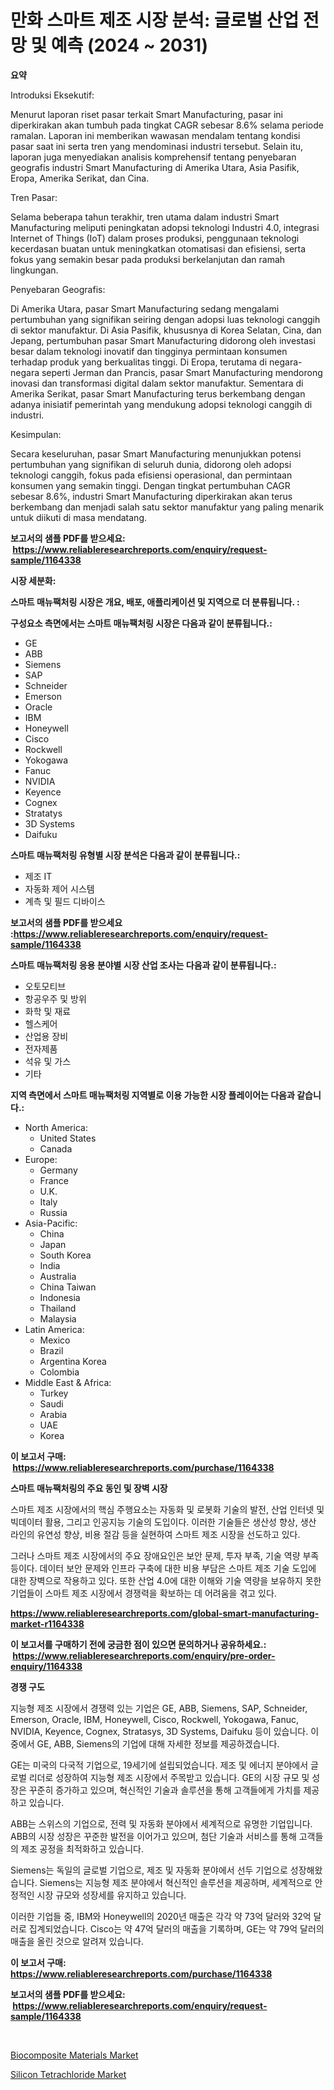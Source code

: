 <p><h1>만화 스마트 제조 시장 분석: 글로벌 산업 전망 및 예측 (2024 ~ 2031)</h1></p><p><strong>요약</strong></p>
<p><p>Introduksi Eksekutif:</p><p>Menurut laporan riset pasar terkait Smart Manufacturing, pasar ini diperkirakan akan tumbuh pada tingkat CAGR sebesar 8.6% selama periode ramalan. Laporan ini memberikan wawasan mendalam tentang kondisi pasar saat ini serta tren yang mendominasi industri tersebut. Selain itu, laporan juga menyediakan analisis komprehensif tentang penyebaran geografis industri Smart Manufacturing di Amerika Utara, Asia Pasifik, Eropa, Amerika Serikat, dan Cina.</p><p>Tren Pasar:</p><p>Selama beberapa tahun terakhir, tren utama dalam industri Smart Manufacturing meliputi peningkatan adopsi teknologi Industri 4.0, integrasi Internet of Things (IoT) dalam proses produksi, penggunaan teknologi kecerdasan buatan untuk meningkatkan otomatisasi dan efisiensi, serta fokus yang semakin besar pada produksi berkelanjutan dan ramah lingkungan.</p><p>Penyebaran Geografis:</p><p>Di Amerika Utara, pasar Smart Manufacturing sedang mengalami pertumbuhan yang signifikan seiring dengan adopsi luas teknologi canggih di sektor manufaktur. Di Asia Pasifik, khususnya di Korea Selatan, Cina, dan Jepang, pertumbuhan pasar Smart Manufacturing didorong oleh investasi besar dalam teknologi inovatif dan tingginya permintaan konsumen terhadap produk yang berkualitas tinggi. Di Eropa, terutama di negara-negara seperti Jerman dan Prancis, pasar Smart Manufacturing mendorong inovasi dan transformasi digital dalam sektor manufaktur. Sementara di Amerika Serikat, pasar Smart Manufacturing terus berkembang dengan adanya inisiatif pemerintah yang mendukung adopsi teknologi canggih di industri.</p><p>Kesimpulan:</p><p>Secara keseluruhan, pasar Smart Manufacturing menunjukkan potensi pertumbuhan yang signifikan di seluruh dunia, didorong oleh adopsi teknologi canggih, fokus pada efisiensi operasional, dan permintaan konsumen yang semakin tinggi. Dengan tingkat pertumbuhan CAGR sebesar 8.6%, industri Smart Manufacturing diperkirakan akan terus berkembang dan menjadi salah satu sektor manufaktur yang paling menarik untuk diikuti di masa mendatang.</p></p>
<p><strong>보고서의 샘플 PDF를 받으세요: &nbsp;<a href="https://www.reliableresearchreports.com/enquiry/request-sample/1164338">https://www.reliableresearchreports.com/enquiry/request-sample/1164338</a></strong></p>
<p><strong>시장 세분화:</strong></p>
<p><strong> 스마트 매뉴팩처링 시장은 개요, 배포, 애플리케이션 및 지역으로 더 분류됩니다. :</strong></p>
<p><strong>구성요소 측면에서는 스마트 매뉴팩처링 시장은 다음과 같이 분류됩니다.:</strong></p>
<p><ul><li>GE</li><li>ABB</li><li>Siemens</li><li>SAP</li><li>Schneider</li><li>Emerson</li><li>Oracle</li><li>IBM</li><li>Honeywell</li><li>Cisco</li><li>Rockwell</li><li>Yokogawa</li><li>Fanuc</li><li>NVIDIA</li><li>Keyence</li><li>Cognex</li><li>Stratatys</li><li>3D Systems</li><li>Daifuku</li></ul></p>
<p><strong> 스마트 매뉴팩처링 유형별 시장 분석은 다음과 같이 분류됩니다.:</strong></p>
<p><ul><li>제조 IT</li><li>자동화 제어 시스템</li><li>계측 및 필드 디바이스</li></ul></p>
<p><strong>보고서의 샘플 PDF를 받으세요 :<a href="https://www.reliableresearchreports.com/enquiry/request-sample/1164338">https://www.reliableresearchreports.com/enquiry/request-sample/1164338</a></strong></p>
<p><strong> 스마트 매뉴팩처링 응용 분야별 시장 산업 조사는 다음과 같이 분류됩니다.:</strong></p>
<p><ul><li>오토모티브</li><li>항공우주 및 방위</li><li>화학 및 재료</li><li>헬스케어</li><li>산업용 장비</li><li>전자제품</li><li>석유 및 가스</li><li>기타</li></ul></p>
<p><strong>지역 측면에서 스마트 매뉴팩처링 지역별로 이용 가능한 시장 플레이어는 다음과 같습니다.:</strong></p>
<p><ul>
    <li>
        North America:
        <ul>
            <li>United States</li>
            <li>Canada</li>
        </ul>
    </li>
    <li>
        Europe:
        <ul>
            <li>Germany</li>
            <li>France</li>
            <li>U.K.</li>
            <li>Italy</li>
            <li>Russia</li>
        </ul>
    </li>
    <li>
        Asia-Pacific:
        <ul>
            <li>China</li>
            <li>Japan</li>
            <li>South Korea</li>
            <li>India</li>
            <li>Australia</li>
            <li>China Taiwan</li>
            <li>Indonesia</li>
            <li>Thailand</li>
            <li>Malaysia</li>
        </ul>
    </li>
    <li>
        Latin America:
        <ul>
            <li>Mexico</li>
            <li>Brazil</li>
            <li>Argentina Korea</li>
            <li>Colombia</li>
        </ul>
    </li>
    <li>
        Middle East & Africa:
        <ul>
            <li>Turkey</li>
            <li>Saudi</li>
            <li>Arabia</li>
            <li>UAE</li>
            <li>Korea</li>
        </ul>
    </li>
    </ul></p>
<p><strong>이 보고서 구매: &nbsp;<a href="https://www.reliableresearchreports.com/purchase/1164338">https://www.reliableresearchreports.com/purchase/1164338</a></strong></p>
<p><strong>스마트 매뉴팩처링의 주요 동인 및 장벽 시장</strong></p>
<p><p>스마트 제조 시장에서의 핵심 주행요소는 자동화 및 로봇화 기술의 발전, 산업 인터넷 및 빅데이터 활용, 그리고 인공지능 기술의 도입이다. 이러한 기술들은 생산성 향상, 생산 라인의 유연성 향상, 비용 절감 등을 실현하여 스마트 제조 시장을 선도하고 있다.</p><p>그러나 스마트 제조 시장에서의 주요 장애요인은 보안 문제, 투자 부족, 기술 역량 부족 등이다. 데이터 보안 문제와 인프라 구축에 대한 비용 부담은 스마트 제조 기술 도입에 대한 장벽으로 작용하고 있다. 또한 산업 4.0에 대한 이해와 기술 역량을 보유하지 못한 기업들이 스마트 제조 시장에서 경쟁력을 확보하는 데 어려움을 겪고 있다.</p></p>
<p><strong><a href="https://www.reliableresearchreports.com/global-smart-manufacturing-market-r1164338">https://www.reliableresearchreports.com/global-smart-manufacturing-market-r1164338</a></strong></p>
<p><strong>이 보고서를 구매하기 전에 궁금한 점이 있으면 문의하거나 공유하세요.: &nbsp;<a href="https://www.reliableresearchreports.com/enquiry/pre-order-enquiry/1164338">https://www.reliableresearchreports.com/enquiry/pre-order-enquiry/1164338</a></strong></p>
<p><strong>경쟁 구도</strong></p>
<p><p>지능형 제조 시장에서 경쟁력 있는 기업은 GE, ABB, Siemens, SAP, Schneider, Emerson, Oracle, IBM, Honeywell, Cisco, Rockwell, Yokogawa, Fanuc, NVIDIA, Keyence, Cognex, Stratasys, 3D Systems, Daifuku 등이 있습니다. 이 중에서 GE, ABB, Siemens의 기업에 대해 자세한 정보를 제공하겠습니다.</p><p>GE는 미국의 다국적 기업으로, 19세기에 설립되었습니다. 제조 및 에너지 분야에서 글로벌 리더로 성장하여 지능형 제조 시장에서 주목받고 있습니다. GE의 시장 규모 및 성장은 꾸준히 증가하고 있으며, 혁신적인 기술과 솔루션을 통해 고객들에게 가치를 제공하고 있습니다.</p><p>ABB는 스위스의 기업으로, 전력 및 자동화 분야에서 세계적으로 유명한 기업입니다. ABB의 시장 성장은 꾸준한 발전을 이어가고 있으며, 첨단 기술과 서비스를 통해 고객들의 제조 공정을 최적화하고 있습니다.</p><p>Siemens는 독일의 글로벌 기업으로, 제조 및 자동화 분야에서 선두 기업으로 성장해왔습니다. Siemens는 지능형 제조 분야에서 혁신적인 솔루션을 제공하며, 세계적으로 안정적인 시장 규모와 성장세를 유지하고 있습니다.</p><p>이러한 기업들 중, IBM와 Honeywell의 2020년 매출은 각각 약 73억 달러와 32억 달러로 집계되었습니다. Cisco는 약 47억 달러의 매출을 기록하며, GE는 약 79억 달러의 매출을 올린 것으로 알려져 있습니다.</p></p>
<p><strong>이 보고서 구매: &nbsp; <a href="https://www.reliableresearchreports.com/purchase/1164338">https://www.reliableresearchreports.com/purchase/1164338</a></strong></p>
<p><strong>보고서의 샘플 PDF를 받으세요: &nbsp;<a href="https://www.reliableresearchreports.com/enquiry/request-sample/1164338">https://www.reliableresearchreports.com/enquiry/request-sample/1164338</a></strong><strong></strong></p>
<p>&nbsp;</p>
<p><p><a href="https://nifty-kite-d51.notion.site/Biocomposite-Materials-Market-Challenges-Opportunities-and-Growth-Drivers-and-Major-Market-Player-784909d8cd8248f495cffc7124029b8c">Biocomposite Materials Market</a></p><p><a href="https://five-trouble-98a.notion.site/Silicon-Tetrachloride-Market-Research-Report-Unlocks-Analysis-on-the-Market-Financial-Status-Market-af9cf49e3c114f3aafcd6ffe6c16b99d">Silicon Tetrachloride Market</a></p></p>